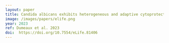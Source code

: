 ```yaml
---
layout: paper
title: Candida albicans exhibits heterogeneous and adaptive cytoprotective responses to antifungal compounds
image: /images/papers/elife.png
year: 2023
ref: Dumeaux et al. 2023
doi:  https://doi.org/10.7554/eLife.81406
---
```


